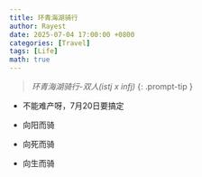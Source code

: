 ```yaml
---
title: 环青海湖骑行
author: Rayest
date: 2025-07-04 17:00:00 +0800
categories: [Travel]
tags: [Life]
math: true
---
```


> *环青海湖骑行-双人(istj x infj)*
{: .prompt-tip }

- 不能难产呀，7月20日要搞定


- 向阳而骑

- 向死而骑

- 向生而骑
